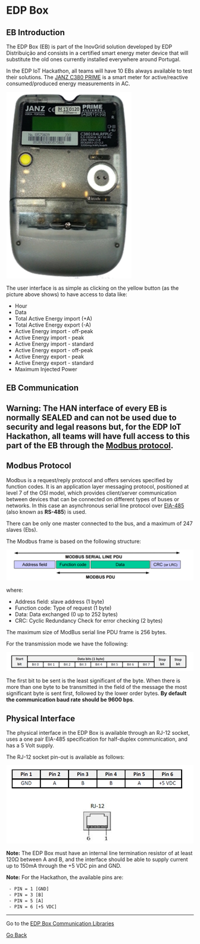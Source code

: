 # **EDP Box**

## **EB Introduction** ##

The EDP Box (EB) is part of the InovGrid solution developed by EDP Distribuição and consists in a certified smart energy meter device that will substitute the old ones currently installed everywhere around Portugal.

In the EDP IoT Hackathon, all teams will have 10 EBs always available to test their solutions. The [JANZ C380 PRIME](http://www.janzce.pt/files/Cat__logo_C380_PRIME_PT.pdf) is a smart meter for active/reactive consumed/produced energy measurements in AC.

![EDP Box](../images/edpbox.png "EDP Box")

The user interface is as simple as clicking on the yellow button (as the picture above shows) to have access to data like:


* Hour
* Data
* Total Active Energy import (+A)
* Total Active Energy export (-A)
* Active Energy import - off-peak
* Active Energy import - peak
* Active Energy import - standard
* Active Energy export - off-peak
* Active Energy export - peak
* Active Energy export - standard
* Maximum Injected Power

## **EB Communication** ##

##  **Warning:** The HAN interface of every EB is normally SEALED and can not be used due to security and legal reasons but, for the EDP IoT Hackathon, all teams will have full access to this part of the EB through the [Modbus protocol](http://www.modbus.org/docs/Modbus_over_serial_line_V1_02.pdf).

## Modbus Protocol

Modbus is a request/reply protocol and offers services specified by function codes. It is an application layer messaging protocol, positioned at level 7 of the OSI model, which provides client/server communication between devices that can be connected on different types of buses or networks. In this case an asynchronous serial line protocol over [EIA-485](https://en.wikipedia.org/wiki/RS-485) (also known as **RS-485**) is used.

There can be only one master connected to the bus, and a maximum of 247 slaves (Ebs).

The Modbus frame is based on the following structure:

![Modbus Protocol Schema](../images/modbus_protocol_schema.png "Modbus Protocol Schema")

where:

* Address field: slave address (1 byte)
* Function code: Type of request (1 byte)
* Data: Data exchanged (0 up to 252 bytes)
* CRC: Cyclic Redundancy Check for error checking (2 bytes)

The maximum size of ModBus serial line PDU frame is 256 bytes.

For the transmission mode we have the following:

![Modbus Transmission Schema](../images/modbus_tx_schema.png "Modbus Transmission Schema")

The first bit to be sent is the least significant of the byte. When there is more than one byte to be transmitted in the field of the message the most significant byte is sent first, followed by the lower order bytes. **By default the communication baud rate should be 9600 bps**.

## Physical Interface

The physical interface in the EDP Box is available through an RJ-12 socket, uses a one pair EIA-485 specification for half-duplex communication, and has a 5 Volt supply.

The RJ-12 socket pin-out is available as follows:

![RJ-12 Socket](../images/rj-12_socket.png "RJ-12 Socket")

**Note:** The EDP Box must have an internal line termination resistor of at least 120Ω between A and B, and the interface should be able to supply current up to 150mA through the +5 VDC pin and GND.

**Note:** For the Hackathon, the available pins are:

     - PIN = 1 [GND]
     - PIN = 3 [B]
     - PIN = 5 [A]
     - PIN = 6 [+5 VDC]

---
Go to the [EDP Box Communication Libraries](hardware-intermediate-eb-comm.md)


[Go Back](hardware-intermediate.md)



